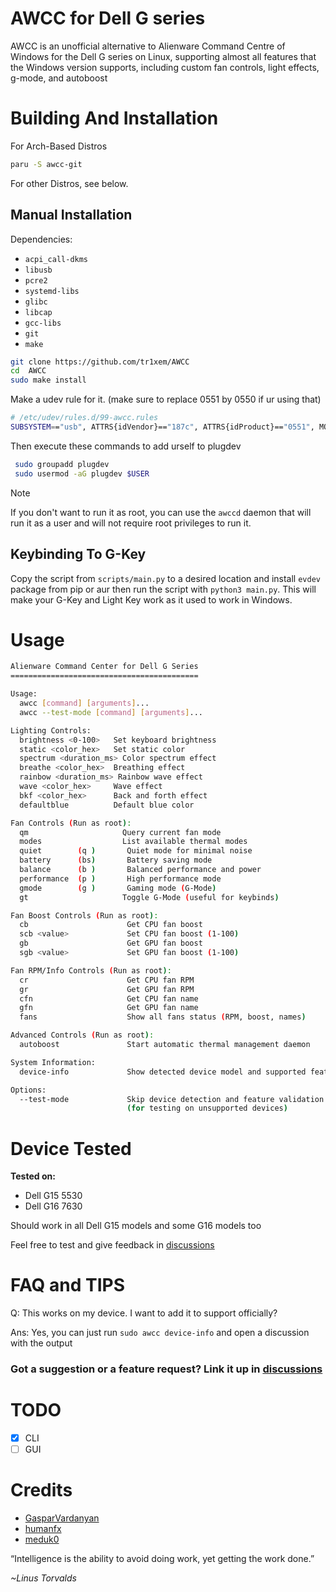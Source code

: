# AWCC for Dell G series

AWCC is an unofficial alternative to Alienware Command Centre of Windows for the Dell G series on Linux, supporting almost all features that the Windows version supports, including custom fan controls, light effects, g-mode, and autoboost

# Building And Installation

For Arch-Based Distros

```bash
paru -S awcc-git
```

For other Distros, see below.

## Manual Installation

Dependencies:

- `acpi_call-dkms`
- `libusb`
- `pcre2`
- `systemd-libs`
- `glibc`
- `libcap`
- `gcc-libs`
- `git`
- `make`

```bash
git clone https://github.com/tr1xem/AWCC
cd  AWCC
sudo make install
```

Make a udev rule for it. (make sure to replace 0551 by 0550 if ur using that)

```bash
# /etc/udev/rules.d/99-awcc.rules
SUBSYSTEM=="usb", ATTRS{idVendor}=="187c", ATTRS{idProduct}=="0551", MODE="0660",GROUP="plugdev"

```

Then execute these commands to add urself to plugdev

```bash
 sudo groupadd plugdev
 sudo usermod -aG plugdev $USER
```

> [!NOTE]
> If you don't want to run it as root, you can use the `awccd` daemon
> that will run it as a user and will not require root privileges
> to run it.

## Keybinding To G-Key

Copy the script from `scripts/main.py` to a desired location and install `evdev` package from pip or aur then run the script with `python3 main.py`. This will make your G-Key and Light Key work as it used to work in Windows.

# Usage

```bash
Alienware Command Center for Dell G Series
==========================================

Usage:
  awcc [command] [arguments]...
  awcc --test-mode [command] [arguments]...

Lighting Controls:
  brightness <0-100>   Set keyboard brightness
  static <color_hex>   Set static color
  spectrum <duration_ms> Color spectrum effect
  breathe <color_hex>  Breathing effect
  rainbow <duration_ms> Rainbow wave effect
  wave <color_hex>     Wave effect
  bkf <color_hex>      Back and forth effect
  defaultblue          Default blue color

Fan Controls (Run as root):
  qm                     Query current fan mode
  modes                  List available thermal modes
  quiet        (q )       Quiet mode for minimal noise
  battery      (bs)       Battery saving mode
  balance      (b )       Balanced performance and power
  performance  (p )       High performance mode
  gmode        (g )       Gaming mode (G-Mode)
  gt                     Toggle G-Mode (useful for keybinds)

Fan Boost Controls (Run as root):
  cb                      Get CPU fan boost
  scb <value>             Set CPU fan boost (1-100)
  gb                      Get GPU fan boost
  sgb <value>             Set GPU fan boost (1-100)

Fan RPM/Info Controls (Run as root):
  cr                      Get CPU fan RPM
  gr                      Get GPU fan RPM
  cfn                     Get CPU fan name
  gfn                     Get GPU fan name
  fans                    Show all fans status (RPM, boost, names)

Advanced Controls (Run as root):
  autoboost               Start automatic thermal management daemon

System Information:
  device-info             Show detected device model and supported features

Options:
  --test-mode             Skip device detection and feature validation
                          (for testing on unsupported devices)
```

# Device Tested

**Tested on:**

- Dell G15 5530
- Dell G16 7630

Should work in all Dell G15 models and some G16 models too

Feel free to test and give feedback in [discussions](https://github.com/tr1xem/AWCC/discussions)

# FAQ and TIPS

Q: This works on my device. I want to add it to support officially?

Ans: Yes, you can just run `sudo awcc device-info` and open a discussion with the output

### Got a suggestion or a feature request? Link it up in [discussions](https://github.com/tr1xem/AWCC/discussions)

# TODO

- [x] CLI
- [ ] GUI

# Credits

- [GasparVardanyan](https://github.com/GasparVardanyan)
- [humanfx](https://github.com/tiagoporsch/humanfx)
- [meduk0](https://github.com/meduk0)

“Intelligence is the ability to avoid doing work, yet getting the work done.”

_~Linus Torvalds_
